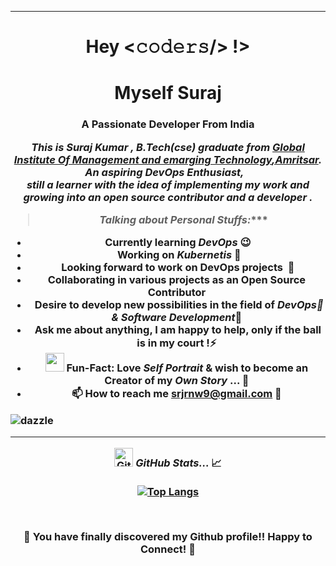 <hr>
 <h1 align="center">Hey <𝚌𝚘𝚍𝚎𝚛𝚜/> !> 
 <br>
 <h1 align="center">Myself  Suraj
 </h1>
  <h3 align="center"> A Passionate Developer From India 

 <p align="center">
   <em>
     This is Suraj Kumar , B.Tech(cse) graduate from <a href="https://www.globalinstitutes.edu.in"> <b>Global Institute Of Management and emarging Technology</b>,Amritsar</a>. <br>
     An aspiring <b>DevOps Enthusiast, </b>&nbsp;&nbsp <br><b>still a learner</b>
     with the idea of <b>implementing</b> my work and growing into an <b>open source contributor </b>and a
     <b>developer</b>&nbsp.
   </em>
 </p>

 >&nbsp;*********_Talking about Personal Stuffs:_************
 - &nbsp;Currently learning **_DevOps_** 😉
 - &nbsp; Working on **_Kubernetis_** 🔭
 - &nbsp;Looking forward to work on **DevOps projects** &nbsp;🤝
 - Collaborating in various projects as an **Open Source Contributor** 
 - &nbsp; Desire to develop new possibilities in the field of **_DevOps🌱 & Software Development_**🔭
 -  &nbsp;Ask me about anything, I am happy to help, only if the ball is in my court !⚡️
 - <img src="https://media.giphy.com/media/1Bek3O06EXr6YaBcLy/giphy.gif" width="30px">&nbsp;Fun-Fact: Love **_Self Portrait_** & wish to become an **Creator** of my _Own Story_ ... 📝
 - 📫 How to reach me **srjrnw9@gmail.com** 💬
<p align="left"> <img src="https://komarev.com/ghpvc/?username=dazzle&label=Profile%20views&color=0e75b6&style=flat" alt="dazzle" /> </p>


 <!-- <p align="left"> <a href="https://github.com/ryo-ma/github-profile-trophy"><img src="https://github-profile-trophy.vercel.app/?username=dazzle" alt="dazzle" /></a> </p> -->

---
<img src="https://media.giphy.com/media/VgCDAzcKvsR6OM0uWg/giphy.gif" width="30px" alt="GitHub-Status"/>&nbsp;<i><b>GitHub Stats... </b></i>📈<br><br>
[![Top Langs](https://github-readme-stats.vercel.app/api/top-langs/?username=Surajkumar98012&layout=compact&theme=tokyonight)](https://github.com/Surajkumar98012)

<br>
<!--<img src="https://github-readme-stats.vercel.app/api?username=Surajkumar98012&count_private=true&show_icons=true&theme=radical" alt="GitHub Status"/> -->

<p> 🔭 You have finally discovered my Github profile!! 
Happy to Connect! 🤝</p>